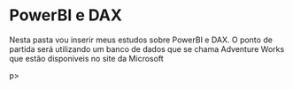 # PowerBI e DAX
<p> Nesta pasta vou inserir meus estudos sobre PowerBI e DAX. O ponto de partida será utilizando um banco de dados que se chama Adventure Works que estão disponiveis
	no site da Microsoft  <a href="https://www.microsoft.com/en-us/download/details.aspx?id=49502"></a></p>p>

